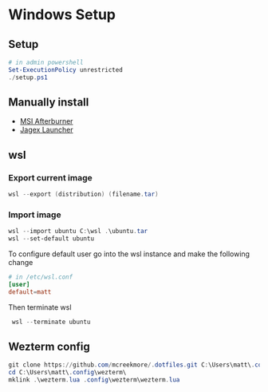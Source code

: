 # Windows Setup

## Setup

```powershell
# in admin powershell
Set-ExecutionPolicy unrestricted
./setup.ps1
```

## Manually install

- [MSI Afterburner](https://www.msi.com/Landing/afterburner/graphics-cards)
- [Jagex Launcher](https://www.runescape.com/launcher)

## wsl

### Export current image

```powershell
wsl --export (distribution) (filename.tar)
```

### Import image

```powershell
wsl --import ubuntu C:\wsl .\ubuntu.tar
wsl --set-default ubuntu
```

To configure default user go into the wsl instance and make the following change

```conf
# in /etc/wsl.conf
[user]
default=matt
```

Then terminate wsl

```powershell
 wsl --terminate ubuntu
```

## Wezterm config

```powershell
git clone https://github.com/mcreekmore/.dotfiles.git C:\Users\matt\.config\wezterm\
cd C:\Users\matt\.config\wezterm\
mklink .\wezterm.lua .config\wezterm\wezterm.lua
```
